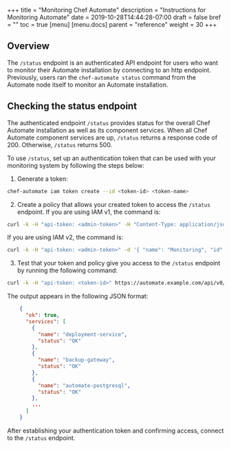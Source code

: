 +++
title = "Monitoring Chef Automate"
description = "Instructions for Monitoring Automate"
date = 2019-10-28T14:44:28-07:00
draft = false
bref = ""
toc = true
[menu]
  [menu.docs]
    parent = "reference"
    weight = 30
+++

## Overview

The `/status` endpoint is an authenticated API endpoint for users who want to monitor their Automate installation by connecting to an http endpoint. Previously, users ran the `chef-automate status` command from the Automate node itself to monitor an Automate installation.

## Checking the status endpoint

The authenticated endpoint `/status` provides status for the overall Chef Automate installation as well as its component services. 
When all Chef Automate component services are up, `/status` returns a response code of 200. Otherwise, `/status` returns 500.

To use `/status`, set up an authentication token that can be used with your monitoring system by following the steps below:

1. Generate a token:

```bash
chef-automate iam token create --id <token-id> <token-name>
```

2. Create a policy that allows your created token to access the `/status` endpoint.
If you are using IAM v1, the command is:
```bash
curl -k -H "api-token: <admin-token>" -H "Content-Type: application/json" -d '{ "action": "read", "resource":     "service_info:status", "subjects": [ "token:<token-id>" ] }' https://automate.example.com/api/v0/auth/policies?pretty
```
If you are using IAM v2, the command is:
```bash
curl -k -H "api-token: <admin-token>" -d '{ "name": "Monitoring", "id": "monitoring", "members": [ "token:<token-id>" ], "statements": [ { "effect": "ALLOW", "actions": [ "system:status:get" ], "projects": [ "*" ] } ] }' -X POST https://automate.example.com/apis/iam/v2/policies?pretty
```

3. Test that your token and policy give you access to the `/status` endpoint by running the following command:
```bash
curl -k -H "api-token: <token-id>" https://automate.example.com/api/v0/status?pretty
```
The output appears in the following JSON format:

```json
    {
      "ok": true,
      "services": [
        {
          "name": "deployment-service",
          "status": "OK"
        },
        {
          "name": "backup-gateway",
          "status": "OK"
        },
        {
          "name": "automate-postgresql",
          "status": "OK"
        },
        ...
      ]
    }
```
After establishing your authentication token and confirming access, connect to the `/status` endpoint.
